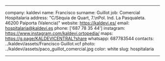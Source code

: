 ---

company: kaldevi
name: Francisco
surname: Guillot
job: Comercial Hospitalaria
address: "C/Sèquia de Quart, 7.\nPol. Ind. La Pasqualeta. 46200 Paiporta (Valencia)"
website: https://kaldevi.es/
email: hospitalaria@kaldevi.es
phone: ['687 78 35 44']
instagram: https://www.instagram.com/kaldevi.ortopedia/
maps: https://g.page/KALDEVICENTRAL?share
whatsapp: 687783544
contacts: ../kaldevi/assets/Francisco Guillot.vcf
photo: ../kaldevi/assets/paco_guillot_comercial.jpg
color: white
slug: hospitalaria

---